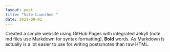 ```yaml
---
layout: post
title: "Site Launched "
date: 2021-09-02
---
```

Created a simple website using GitHub Pages with integrated Jekyll (note md files use Markdown for syntax formatting). **Bold** words. As Markdown is actually is a lot easier to use for writing posts/notes than raw HTML.
